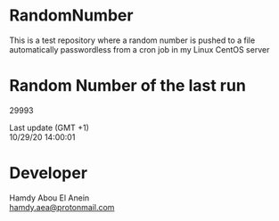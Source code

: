 # RandomNumber    
This is a test repository where a random number is pushed to a file automatically passwordless from a cron job in my Linux CentOS server    
# Random Number of the last run   
29993
      
Last update (GMT +1)    
10/29/20 14:00:01
# Developer    
Hamdy Abou El Anein   
hamdy.aea@protonmail.com

